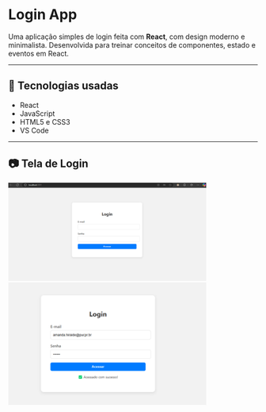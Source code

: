 # Login App

Uma aplicação simples de login feita com **React**, com design moderno e minimalista. Desenvolvida para treinar conceitos de componentes, estado e eventos em React.

---

## 🚀 Tecnologias usadas

- React
- JavaScript
- HTML5 e CSS3
- VS Code

---

## 📷 Tela de Login

<img src="./print-login.png" alt="Tela de login" width="400"/>
<img src="./print-login-acessado.png" alt="Tela de login" width="400"/>


